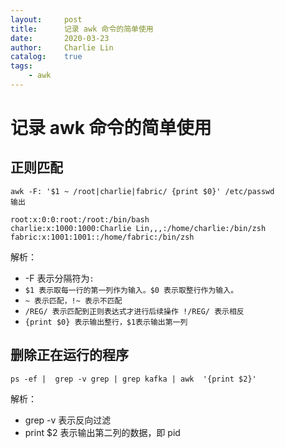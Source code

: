 ```yaml
---
layout:     post
title:      记录 awk 命令的简单使用
date:       2020-03-23
author:     Charlie Lin
catalog:    true
tags:
    - awk
---
```


# 记录 awk 命令的简单使用
## 正则匹配
```shell
awk -F: '$1 ~ /root|charlie|fabric/ {print $0}' /etc/passwd
输出
```
```out
root:x:0:0:root:/root:/bin/bash
charlie:x:1000:1000:Charlie Lin,,,:/home/charlie:/bin/zsh
fabric:x:1001:1001::/home/fabric:/bin/zsh
```
解析：  
* -F 表示分隔符为`:`
* `$1 表示取每一行的第一列作为输入。$0 表示取整行作为输入。`
* `~ 表示匹配，!~ 表示不匹配`
* `/REG/ 表示匹配到正则表达式才进行后续操作 !/REG/ 表示相反`
* `{print $0} 表示输出整行，$1表示输出第一列`

## 删除正在运行的程序  

```shell
ps -ef |  grep -v grep | grep kafka | awk  '{print $2}'
```
解析：
* grep -v 表示反向过滤
* print \$2 表示输出第二列的数据，即 pid

